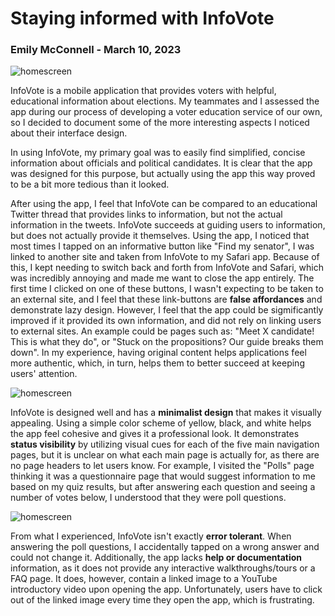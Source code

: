 # Staying informed with InfoVote

### Emily McConnell - March 10, 2023 ###



![homescreen](https://user-images.githubusercontent.com/123515641/224473793-55cfce15-f372-41d2-9c22-806635a3a2ea.PNG)
 

InfoVote is a mobile application that provides voters with helpful, educational information about elections. My teammates and I assessed the app during our process of developing a voter education service of our own, so I decided to document some of the more interesting aspects I noticed about their interface design.

In using InfoVote, my primary goal was to easily find simplified, concise information about officials and political candidates. It is clear that the app was designed for this purpose, but actually using the app this way proved to be a bit more tedious than it looked.

After using the app, I feel that InfoVote can be compared to an educational Twitter thread that provides links to information, but not the actual information in the tweets. InfoVote succeeds at guiding users to information, but does not actually provide it themselves. Using the app, I noticed that most times I tapped on an informative button like "Find my senator", I was linked to another site and taken from InfoVote to my Safari app. Because of this, I kept needing to switch back and forth from InfoVote and Safari, which was incredibly annoying and made me want to close the app entirely. The first time I clicked on one of these buttons, I wasn't expecting to be taken to an external site, and I feel that these link-buttons are **false affordances** and demonstrate lazy design. However, I feel that the app could be sigmificantly improved if it provided its own information, and did not rely on linking users to external sites. An example could be pages such as: "Meet X candidate! This is what they do", or "Stuck on the propositions? Our guide breaks them down". In my experience, having original content helps applications feel more authentic, which, in turn, helps them to better succeed at keeping users' attention.


![homescreen](https://user-images.githubusercontent.com/123515641/224473905-bd5b1fe2-4caf-4dee-a1d5-3afd69b25b2e.PNG)


InfoVote is designed well and has a **minimalist design** that makes it visually appealing. Using a simple color scheme of yellow, black, and white helps the app feel cohesive and gives it a professional look. It demonstrates **status visibility** by utilizing visual cues for each of the five main navigation pages, but it is unclear on what each main page is actually for, as there are no page headers to let users know. For example, I visited the "Polls" page thinking it was a questionnaire page that would suggest information to me based on my quiz results, but after answering each question and seeing a number of votes below, I understood that they were poll questions. 


![homescreen](https://user-images.githubusercontent.com/123515641/224473938-62bb8919-138b-4f13-8449-ddccfb2a43f9.PNG)


From what I experienced, InfoVote isn't exactly **error tolerant**. When answering the poll questions, I accidentally tapped on a wrong answer and could not change it. Additionally, the app lacks **help or documentation** information, as it does not provide any interactive walkthroughs/tours or a FAQ page. It does, however, contain a linked image to a YouTube introductory video upon opening the app. Unfortunately, users have to click out of the linked image every time they open the app, which is frustrating.

